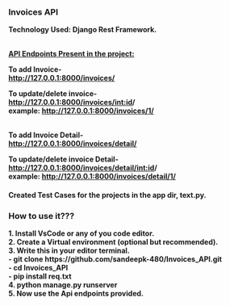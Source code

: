 <h3>Invoices API</h3>

<b>Technology Used: Django Rest Framework.<b><br><br>

<b><u>API Endpoints Present in the project: </u></b>

<b>To add Invoice</b>- <br>
http://127.0.0.1:8000/invoices/

<b>To update/delete invoice-</b> <br>
http://127.0.0.1:8000/invoices/<int:id>/ <br>
example: http://127.0.0.1:8000/invoices/1/ <br><br>

<b>To add Invoice Detail-</b><br>
http://127.0.0.1:8000/invoices/detail/ <br>

<b>To update/delete invoice Detail-</b><br>
http://127.0.0.1:8000/invoices/detail/<int:id>/ <br>
example: http://127.0.0.1:8000/invoices/detail/1/ <br>


<h4>Created Test Cases for the projects in the app dir, text.py.<h4>


<h3>How to use it???</h3>
1. Install VsCode or any of you code editor. <br>
2. Create a Virtual environment (optional but recommended). <br>
3. Write this in your editor terminal. <br>
 - git clone https://github.com/sandeepk-480/Invoices_API.git <br>
 - cd Invoices_API <br>
 - pip install req.txt <br>
4. python manage.py runserver <br>
5. Now use the Api endpoints provided. <br>
